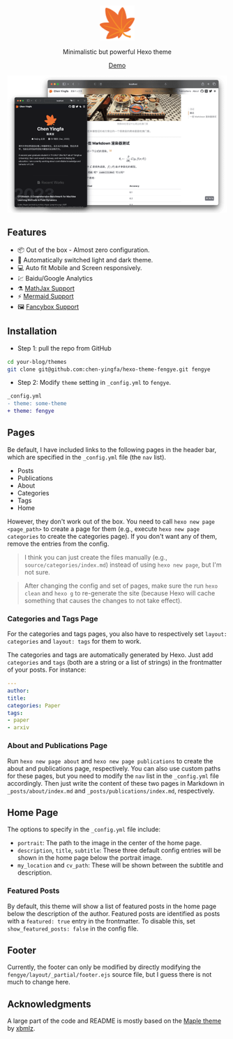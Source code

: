 <p align='center'>
  <img src='source/images/logo.svg' alt='Hexo-theme-fengye' width='80'/>
</p>

<p align='center'>
Minimalistic but powerful Hexo theme
</p>


<p align='center'>
<a href="https://chen-yingfa.github.io">Demo</a>
</p>

<img src="source/images/Fengye.png">

## Features

- 📦 Out of the box - Almost zero configuration.
- 🎨 Automatically switched light and dark theme.
- 💻 Auto fit Mobile and Screen responsively.
- 💹 Baidu/Google Analytics
- ⚗️ [MathJax Support](http://docs.mathjax.org/en/latest/)
- ⚡️ [Mermaid Support](https://mermaid-js.github.io/mermaid)
- 🖼️ [Fancybox Support](https://fancyapps.com/docs/ui/fancybox)
<!-- - 🦜 [Giscus Support](https://giscus.app/zh-CN) -->
<!-- - 📊 [ECharts Support](https://echarts.apache.org/) -->

## Installation

- Step 1: pull the repo from GitHub

```bash
cd your-blog/themes
git clone git@github.com:chen-yingfa/hexo-theme-fengye.git fengye
```

- Step 2: Modify `theme` setting in `_config.yml` to `fengye`.

```diff
_config.yml
- theme: some-theme
+ theme: fengye
```

## Pages

Be default, I have included links to the following pages in the header bar, which are specified in the `_config.yml` file (the `nav` list).

- Posts
- Publications
- About
- Categories
- Tags
- Home

However, they don't work out of the box. You need to call `hexo new page <page_path>` to create a page for them (e.g., execute `hexo new page categories` to create the categories page). If you don't want any of them, remove the entries from the config.

> I think you can just create the files manually (e.g., `source/categories/index.md`) instead of using `hexo new page`, but I'm not sure.

> After changing the config and set of pages, make sure the run `hexo clean` and `hexo g` to re-generate the site (because Hexo will cache something that causes the changes to not take effect).

### Categories and Tags Page

For the categories and tags pages, you also have to respectively set `layout: categories` and `layout: tags` for them to work.

The categories and tags are automatically generated by Hexo. Just add `categories` and `tags` (both are a string or a list of strings) in the frontmatter of your posts. For instance:

```yml
---
author:
title:
categories: Paper
tags:
- paper
- arxiv
```

### About and Publications Page

Run `hexo new page about` and `hexo new page publications` to create the about and publications page, respectively. You can also use custom paths for these pages, but you need to modify the `nav` list in the `_config.yml` file accordingly. Then just write the content of these two pages in Markdown in `_posts/about/index.md` and `_posts/publications/index.md`, respectively.

## Home Page

The options to specify in the `_config.yml` file include:

- `portrait`: The path to the image in the center of the home page.
- `description`, `title`, `subtitle`: These three default config entries will be shown in the home page below the portrait image.
- `my_location` and `cv_path`: These will be shown between the subtitle and description.

### Featured Posts

By default, this theme will show a list of featured posts in the home page below the description of the author. Featured posts are identified as posts with a `featured: true` entry in the frontmatter. To disable this, set `show_featured_posts: false` in the config file.

## Footer

Currently, the footer can only be modified by directly modifying the `fengye/layout/_partial/footer.ejs` source file, but I guess there is not much to change here.

## Acknowledgments

A large part of the code and README is mostly based on the [Maple theme](https://www.github.com/xbmlz/hexo-theme-maple) by [xbmlz](https://www.github.com/xbmlz). 

